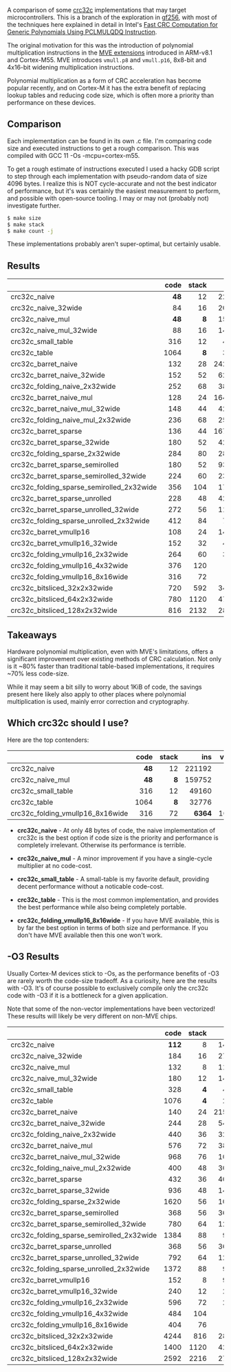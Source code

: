 
A comparison of some [crc32c][crc] implementations that may target
microcontrollers. This is a branch of the exploration in [gf256][gf256],
with most of the techniques here explained in detail in Intel's [Fast CRC
Computation for Generic Polynomials Using PCLMULQDQ Instruction][intel-whitepaper].

The original motivation for this was the introduction of polynomial
multiplication instructions in the [MVE extensions][MVE] introduced in
ARM-v8.1 and Cortex-M55. MVE introduces `vmull.p8` and `vmull.p16`, 8x8-bit
and 4x16-bit widening multiplication instructions.

Polynomial multiplication as a form of CRC acceleration has become popular
recently, and on Cortex-M it has the extra benefit of replacing lookup tables
and reducing code size, which is often more a priority than performance on
these devices.

## Comparison

Each implementation can be found in its own .c file. I'm comparing code size
and executed instructions to get a rough comparison. This was compiled with
GCC 11 -Os -mcpu=cortex-m55.

To get a rough estimate of instructions executed I used a hacky GDB script
to step through each implementation with pseudo-random data of size 4096 bytes.
I realize this is NOT cycle-accurate and not the best indicator of performance,
but it's was certainly the easiest measurement to perform, and possible with
open-source tooling. I may or may not (probably not) investigate further.

``` bash
$ make size
$ make stack
$ make count -j
```

These implementations probably aren't super-optimal, but certainly usable.

## Results

|                                            |     code  |    stack  |      ins  |     vmul  |   vector  |      mul  |    ld/st  |   branch  |    other  |
|:-------------------------------------------|----------:|----------:|----------:|----------:|----------:|----------:|----------:|----------:|----------:|
| crc32c_naive                               |     **48**|       12  |   221192  |      **0**|      **0**|      **0**|     4099  |    36865  |   180228  |
| crc32c_naive_32wide                        |       84  |       16  |   209928  |      **0**|      **0**|      **0**|     1027  |    35841  |   173060  |
| crc32c_naive_mul                           |     **48**|      **8**|   159752  |      **0**|      **0**|    32768  |     4099  |    36865  |    86020  |
| crc32c_naive_mul_32wide                    |       88  |       16  |   145416  |      **0**|      **0**|    32768  |     1027  |    35841  |    75780  |
| crc32c_small_table                         |      316  |       12  |    49160  |      **0**|      **0**|      **0**|    12291  |     4097  |    32772  |
| crc32c_table                               |     1064  |      **8**|    32776  |      **0**|      **0**|      **0**|     8195  |     4097  |    20484  |
| crc32c_barret_naive                        |      132  |       28  |  2424842  |      **0**|      **0**|      **0**|     4099  |   266241  |  2154502  |
| crc32c_barret_naive_32wide                 |      152  |       52  |   622603  |      **0**|      **0**|      **0**|     5123  |    68609  |   548871  |
| crc32c_folding_naive_2x32wide              |      252  |       68  |   383740  |      **0**|      **0**|      **0**|     4104  |    67207  |   312429  |
| crc32c_barret_naive_mul                    |      128  |       24  |  1646602  |      **0**|      **0**|   262144  |     4099  |   266241  |  1114118  |
| crc32c_barret_naive_mul_32wide             |      148  |       44  |   428043  |      **0**|      **0**|    65536  |     5123  |    68609  |   288775  |
| crc32c_folding_naive_mul_2x32wide          |      236  |       68  |   252412  |      **0**|      **0**|    32832  |     4104  |    34375  |   181101  |
| crc32c_barret_sparse                       |      136  |       44  |  1679370  |      **0**|      **0**|   131072  |    20483  |   167937  |  1359878  |
| crc32c_barret_sparse_32wide                |      180  |       52  |   423947  |      **0**|      **0**|    32768  |     5123  |    44033  |   342023  |
| crc32c_folding_sparse_2x32wide             |      284  |       80  |   283192  |      **0**|      **0**|    16416  |     4104  |    22063  |   240609  |
| crc32c_barret_sparse_semirolled            |      180  |       52  |   933898  |      **0**|      **0**|   131072  |    20483  |    36865  |   745478  |
| crc32c_barret_sparse_semirolled_32wide     |      224  |       60  |   237579  |      **0**|      **0**|    32768  |     5123  |    11265  |   188423  |
| crc32c_folding_sparse_semirolled_2x32wide  |      356  |      104  |   177514  |      **0**|      **0**|    16416  |    22572  |     5647  |   132879  |
| crc32c_barret_sparse_unrolled              |      228  |       48  |   425994  |      **0**|      **0**|   131072  |    20483  |     4097  |   270342  |
| crc32c_barret_sparse_unrolled_32wide       |      272  |       56  |   110603  |      **0**|      **0**|    32768  |     5123  |     3073  |    69639  |
| crc32c_folding_sparse_unrolled_2x32wide    |      412  |       84  |    77992  |      **0**|      **0**|    16416  |     4104  |     1543  |    55929  |
| crc32c_barret_vmullp16                     |      108  |       24  |   147466  |     8192  |    57344  |      **0**|     4099  |     4097  |    73734  |
| crc32c_barret_vmullp16_32wide              |      152  |       32  |    40971  |     2048  |    14336  |      **0**|     1027  |     3073  |    20487  |
| crc32c_folding_vmullp16_2x32wide           |      264  |       60  |    34900  |     1026  |    10260  |      **0**|     3595  |     1543  |    18476  |
| crc32c_folding_vmullp16_4x32wide           |      376  |      120  |     8152  |     1028  |     1885  |      **0**|     1034  |    **783**|     3422  |
| crc32c_folding_vmullp16_8x16wide           |      316  |       72  |   **6364**|     1028  |     1886  |      **0**|    **266**|    **783**|   **2401**|
| crc32c_bitsliced_32x2x32wide               |      720  |      592  |   349726  |       66  |      660  |      **0**|    83330  |    51724  |   213946  |
| crc32c_bitsliced_64x2x32wide               |      780  |     1120  |   471760  |      130  |     1300  |      **0**|   131942  |    46076  |   292312  |
| crc32c_bitsliced_128x2x32wide              |      816  |     2132  |   283967  |      258  |    34581  |      **0**|    42662  |    22372  |   184094  |

## Takeaways

Hardware polynomial multiplication, even with MVE's limitations, offers a
significant improvement over existing methods of CRC calculation. Not only
is it ~80% faster than traditional table-based implementations, it requires
~70% less code-size.

While it may seem a bit silly to worry about 1KiB of code, the savings present here
likely also apply to other places where polynomial multiplication is used, mainly
error correction and cryptography.

## Which crc32c should I use?

Here are the top contenders:

|                                            |     code  |    stack  |      ins  |     vmul  |   vector  |      mul  |    ld/st  |   branch  |    other  |
|:-------------------------------------------|----------:|----------:|----------:|----------:|----------:|----------:|----------:|----------:|----------:|
| crc32c_naive                               |     **48**|       12  |   221192  |      **0**|      **0**|      **0**|     4099  |    36865  |   180228  |
| crc32c_naive_mul                           |     **48**|      **8**|   159752  |      **0**|      **0**|    32768  |     4099  |    36865  |    86020  |
| crc32c_small_table                         |      316  |       12  |    49160  |      **0**|      **0**|      **0**|    12291  |     4097  |    32772  |
| crc32c_table                               |     1064  |      **8**|    32776  |      **0**|      **0**|      **0**|     8195  |     4097  |    20484  |
| crc32c_folding_vmullp16_8x16wide           |      316  |       72  |   **6364**|     1028  |     1886  |      **0**|    **266**|    **783**|   **2401**|

- **crc32c_naive** - At only 48 bytes of code, the naive implementation of
  crc32c is the best option if code size is the priority and performance is
  completely irrelevant. Otherwise its performance is terrible.

- **crc32c_naive_mul** - A minor improvement if you have a single-cycle
  multiplier at no code-cost.

- **crc32c_small_table** - A small-table is my favorite default, providing
  decent performance without a noticable code-cost.

- **crc32c_table** - This is the most common implementation, and provides the
  best performance while also being completely portable.

- **crc32c_folding_vmullp16_8x16wide** - If you have MVE available, this is
  by far the best option in terms of both size and performance. If you don't
  have MVE available then this one won't work.

## -O3 Results

Usually Cortex-M devices stick to -Os, as the performance benefits of -O3 are
rarely worth the code-size tradeoff. As a curiosity, here are the results
with -O3. It's of course possible to exclusively compile only the crc32c code
with -O3 if it is a bottleneck for a given application.

Note that some of the non-vector implementations have been vectorized! These
results will likely be very different on non-MVE chips.

|                                            |     code  |    stack  |      ins  |     vmul  |   vector  |      mul  |    ld/st  |   branch  |    other  |
|:-------------------------------------------|----------:|----------:|----------:|----------:|----------:|----------:|----------:|----------:|----------:|
| crc32c_naive                               |    **112**|        8  |   147465  |      **0**|      **0**|      **0**|     4099  |     4097  |   139269  |
| crc32c_naive_32wide                        |      184  |       16  |   274440  |      **0**|      **0**|      **0**|     1027  |    35841  |   237572  |
| crc32c_naive_mul                           |      132  |        8  |   110600  |      **0**|      **0**|    32768  |     4099  |     4096  |    69637  |
| crc32c_naive_mul_32wide                    |      180  |       12  |   144392  |      **0**|      **0**|    32768  |     1027  |    35841  |    74756  |
| crc32c_small_table                         |      328  |      **4**|    40968  |      **0**|      **0**|      **0**|    12291  |     4096  |    24581  |
| crc32c_table                               |     1076  |      **4**|    24584  |      **0**|      **0**|      **0**|     8195  |     4096  |    12293  |
| crc32c_barret_naive                        |      140  |       24  |  2158604  |      **0**|      **0**|      **0**|     4100  |   266241  |  1888263  |
| crc32c_barret_naive_32wide                 |      244  |       28  |   542731  |      **0**|      **0**|      **0**|     1027  |    68609  |   473095  |
| crc32c_folding_naive_2x32wide              |      440  |       36  |   324079  |      **0**|      **0**|      **0**|    33858  |    66567  |   223654  |
| crc32c_barret_naive_mul                    |      576  |       72  |   380944  |    65536  |   163840  |      **0**|   102410  |     4097  |    45061  |
| crc32c_barret_naive_mul_32wide             |      968  |       76  |   103438  |    16384  |    40960  |      **0**|    27656  |     1025  |    17413  |
| crc32c_folding_naive_mul_2x32wide          |      400  |       48  |   309546  |      **0**|      **0**|    32832  |    35272  |    33863  |   207579  |
| crc32c_barret_sparse                       |      432  |       36  |   405516  |      **0**|      **0**|    65536  |     8198  |     4097  |   327685  |
| crc32c_barret_sparse_32wide                |      936  |       48  |   145425  |      **0**|      **0**|    20480  |     4104  |     1025  |   119816  |
| crc32c_folding_sparse_2x32wide             |     1620  |       56  |   105068  |      **0**|      **0**|    16416  |    13336  |     1029  |    74287  |
| crc32c_barret_sparse_semirolled            |      368  |       56  |   368654  |      **0**|      **0**|    65536  |    49158  |     4097  |   249863  |
| crc32c_barret_sparse_semirolled_32wide     |      780  |       64  |   123920  |      **0**|      **0**|    20480  |    15366  |     2049  |    86025  |
| crc32c_folding_sparse_semirolled_2x32wide  |     1384  |       88  |    96835  |      **0**|      **0**|    16416  |    28160  |     1543  |    50716  |
| crc32c_barret_sparse_unrolled              |      368  |       56  |   368654  |      **0**|      **0**|    65536  |    49158  |     4097  |   249863  |
| crc32c_barret_sparse_unrolled_32wide       |      792  |       64  |   126992  |      **0**|      **0**|    20480  |    17414  |     2049  |    87049  |
| crc32c_folding_sparse_unrolled_2x32wide    |     1372  |       88  |    98876  |      **0**|      **0**|    16416  |    28667  |     1543  |    52250  |
| crc32c_barret_vmullp16                     |      152  |        8  |    94226  |     8192  |    40965  |      **0**|     4100  |     4097  |    36872  |
| crc32c_barret_vmullp16_32wide              |      240  |       12  |    29714  |     2048  |    10244  |      **0**|     1027  |     2049  |    14346  |
| crc32c_folding_vmullp16_2x32wide           |      596  |       72  |    29250  |     1026  |     7196  |      **0**|     6652  |     1031  |    13345  |
| crc32c_folding_vmullp16_4x32wide           |      484  |      104  |     7597  |     1028  |     1865  |      **0**|     1034  |    **783**|     2887  |
| crc32c_folding_vmullp16_8x16wide           |      404  |       76  |   **5807**|     1028  |     1866  |      **0**|    **266**|    **783**|   **1864**|
| crc32c_bitsliced_32x2x32wide               |     4244  |      816  |   289306  |       66  |     5748  |      **0**|    54337  |    36028  |   193127  |
| crc32c_bitsliced_64x2x32wide               |     1400  |     1120  |   427416  |      130  |     1110  |      **0**|    88331  |    45976  |   291869  |
| crc32c_bitsliced_128x2x32wide              |     2592  |     2216  |   279884  |      258  |    34250  |      **0**|    44744  |    20666  |   179966  |



[crc]: https://en.wikipedia.org/wiki/Cyclic_redundancy_check
[gf256]: https://docs.rs/gf256/latest/gf256/crc/index.html
[intel-whitepaper]: https://www.intel.com/content/dam/www/public/us/en/documents/white-papers/fast-crc-computation-generic-polynomials-pclmulqdq-paper.pdf
[MVE]: https://www.arm.com/technologies/helium
